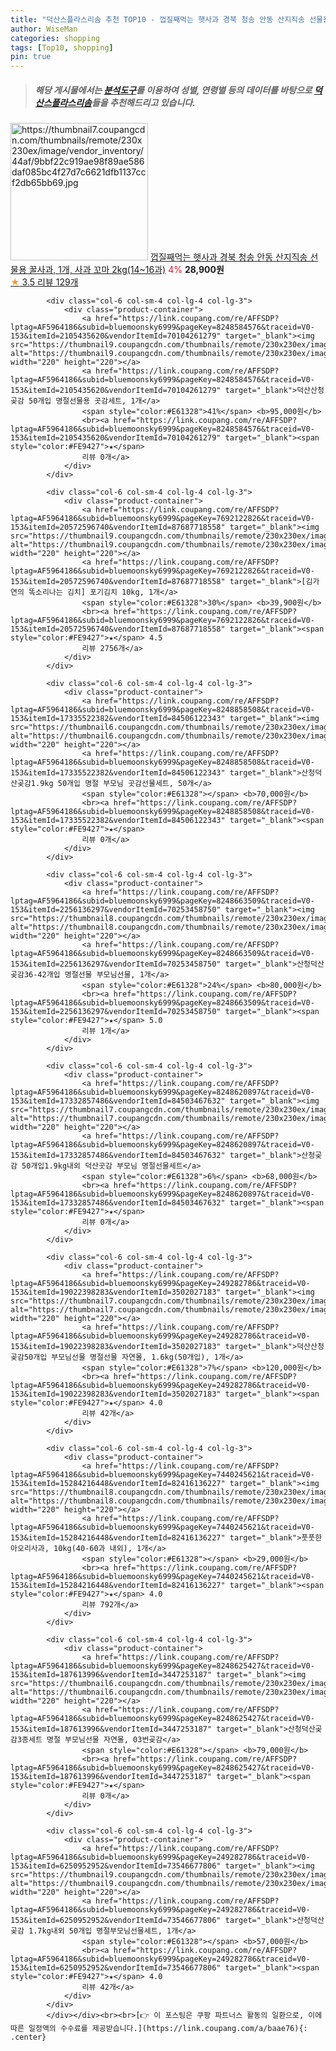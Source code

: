 ```yaml
---
title: "덕산스플라스리솜 추천 TOP10 - 껍질째먹는 햇사과 경북 청송 안동 산지직송 선물용 꿀사과, 1개, 사과 꼬마 2kg(14~16과)"
author: WiseMan
categories: shopping
tags: [Top10, shopping]
pin: true
---
```


> ##### 해당 게시물에서는 [**분석도구**](https://itemscout.io/)를 이용하여 **성별**, **연령별** 등의 데이터를 바탕으로 [**덕산스플라스리솜**](https://link.coupang.com/a/baae76)들을 추천해드리고 있습니다.
<div class="container"><div class="row">
            <div class="col-6 col-sm-4 col-lg-4 col-lg-3">
                <div class="product-container">
                    <a href="https://link.coupang.com/re/AFFSDP?lptag=AF5964186&subid=bluemoonsky6999&pageKey=8248637696&traceid=V0-153&itemId=19950867175&vendorItemId=85575396726" target="_blank"><img src="https://thumbnail7.coupangcdn.com/thumbnails/remote/230x230ex/image/vendor_inventory/44af/9bbf22c919ae98f89ae586daf085bc4f27d7c6621dfb1137ccf2db65bb69.jpg" alt="https://thumbnail7.coupangcdn.com/thumbnails/remote/230x230ex/image/vendor_inventory/44af/9bbf22c919ae98f89ae586daf085bc4f27d7c6621dfb1137ccf2db65bb69.jpg" width="220" height="220"></a>
                    <a href="https://link.coupang.com/re/AFFSDP?lptag=AF5964186&subid=bluemoonsky6999&pageKey=8248637696&traceid=V0-153&itemId=19950867175&vendorItemId=85575396726" target="_blank">껍질째먹는 햇사과 경북 청송 안동 산지직송 선물용 꿀사과, 1개, 사과 꼬마 2kg(14~16과)</a>
                    <span style="color:#E61328">4%</span> <b>28,900원</b>
                    <br><a href="https://link.coupang.com/re/AFFSDP?lptag=AF5964186&subid=bluemoonsky6999&pageKey=8248637696&traceid=V0-153&itemId=19950867175&vendorItemId=85575396726" target="_blank"><span style="color:#FE9427">★</span> 3.5
                    리뷰 129개</a>
                </div>
            </div>
            
            <div class="col-6 col-sm-4 col-lg-4 col-lg-3">
                <div class="product-container">
                    <a href="https://link.coupang.com/re/AFFSDP?lptag=AF5964186&subid=bluemoonsky6999&pageKey=8248584576&traceid=V0-153&itemId=2105435620&vendorItemId=70104261279" target="_blank"><img src="https://thumbnail9.coupangcdn.com/thumbnails/remote/230x230ex/image/vendor_inventory/9f2b/fc04b44a5905c23dc7e5f05b3b13a7732295f548ccc16677c9737837b2cb.jpg" alt="https://thumbnail9.coupangcdn.com/thumbnails/remote/230x230ex/image/vendor_inventory/9f2b/fc04b44a5905c23dc7e5f05b3b13a7732295f548ccc16677c9737837b2cb.jpg" width="220" height="220"></a>
                    <a href="https://link.coupang.com/re/AFFSDP?lptag=AF5964186&subid=bluemoonsky6999&pageKey=8248584576&traceid=V0-153&itemId=2105435620&vendorItemId=70104261279" target="_blank">덕산산청곶감 50개입 명절선물용 곳감세트, 1개</a>
                    <span style="color:#E61328">41%</span> <b>95,000원</b>
                    <br><a href="https://link.coupang.com/re/AFFSDP?lptag=AF5964186&subid=bluemoonsky6999&pageKey=8248584576&traceid=V0-153&itemId=2105435620&vendorItemId=70104261279" target="_blank"><span style="color:#FE9427">★</span> 
                    리뷰 0개</a>
                </div>
            </div>
            
            <div class="col-6 col-sm-4 col-lg-4 col-lg-3">
                <div class="product-container">
                    <a href="https://link.coupang.com/re/AFFSDP?lptag=AF5964186&subid=bluemoonsky6999&pageKey=7692122826&traceid=V0-153&itemId=20572596740&vendorItemId=87687718558" target="_blank"><img src="https://thumbnail9.coupangcdn.com/thumbnails/remote/230x230ex/image/vendor_inventory/af79/11e7e756fd5c4d88b0f235d37a0c5b3548ee0d457bdcb33e2f68d077608d.jpg" alt="https://thumbnail9.coupangcdn.com/thumbnails/remote/230x230ex/image/vendor_inventory/af79/11e7e756fd5c4d88b0f235d37a0c5b3548ee0d457bdcb33e2f68d077608d.jpg" width="220" height="220"></a>
                    <a href="https://link.coupang.com/re/AFFSDP?lptag=AF5964186&subid=bluemoonsky6999&pageKey=7692122826&traceid=V0-153&itemId=20572596740&vendorItemId=87687718558" target="_blank">[김가연의 똑소리나는 김치] 포기김치 10kg, 1개</a>
                    <span style="color:#E61328">30%</span> <b>39,900원</b>
                    <br><a href="https://link.coupang.com/re/AFFSDP?lptag=AF5964186&subid=bluemoonsky6999&pageKey=7692122826&traceid=V0-153&itemId=20572596740&vendorItemId=87687718558" target="_blank"><span style="color:#FE9427">★</span> 4.5
                    리뷰 2756개</a>
                </div>
            </div>
            
            <div class="col-6 col-sm-4 col-lg-4 col-lg-3">
                <div class="product-container">
                    <a href="https://link.coupang.com/re/AFFSDP?lptag=AF5964186&subid=bluemoonsky6999&pageKey=8248858508&traceid=V0-153&itemId=17335522382&vendorItemId=84506122343" target="_blank"><img src="https://thumbnail6.coupangcdn.com/thumbnails/remote/230x230ex/image/vendor_inventory/e38c/88a4788511ea1bdf0cf7779f7cbc3b3dd51f6cd1f0f68296cf67ac3cecc9.jpg" alt="https://thumbnail6.coupangcdn.com/thumbnails/remote/230x230ex/image/vendor_inventory/e38c/88a4788511ea1bdf0cf7779f7cbc3b3dd51f6cd1f0f68296cf67ac3cecc9.jpg" width="220" height="220"></a>
                    <a href="https://link.coupang.com/re/AFFSDP?lptag=AF5964186&subid=bluemoonsky6999&pageKey=8248858508&traceid=V0-153&itemId=17335522382&vendorItemId=84506122343" target="_blank">산청덕산곶감1.9kg 50개입 명절 부모님 곳감선물세트, 50개</a>
                    <span style="color:#E61328"></span> <b>70,000원</b>
                    <br><a href="https://link.coupang.com/re/AFFSDP?lptag=AF5964186&subid=bluemoonsky6999&pageKey=8248858508&traceid=V0-153&itemId=17335522382&vendorItemId=84506122343" target="_blank"><span style="color:#FE9427">★</span> 
                    리뷰 0개</a>
                </div>
            </div>
            
            <div class="col-6 col-sm-4 col-lg-4 col-lg-3">
                <div class="product-container">
                    <a href="https://link.coupang.com/re/AFFSDP?lptag=AF5964186&subid=bluemoonsky6999&pageKey=8248663509&traceid=V0-153&itemId=2256136297&vendorItemId=70253458750" target="_blank"><img src="https://thumbnail8.coupangcdn.com/thumbnails/remote/230x230ex/image/vendor_inventory/8d0d/9d07cbc3c9e6ff075b3e00568b53c8a1a6a185971b52bf07012317d8bdf3.jpg" alt="https://thumbnail8.coupangcdn.com/thumbnails/remote/230x230ex/image/vendor_inventory/8d0d/9d07cbc3c9e6ff075b3e00568b53c8a1a6a185971b52bf07012317d8bdf3.jpg" width="220" height="220"></a>
                    <a href="https://link.coupang.com/re/AFFSDP?lptag=AF5964186&subid=bluemoonsky6999&pageKey=8248663509&traceid=V0-153&itemId=2256136297&vendorItemId=70253458750" target="_blank">산청덕산곶감36-42개입 명절선물 부모님선물, 1개</a>
                    <span style="color:#E61328">24%</span> <b>80,000원</b>
                    <br><a href="https://link.coupang.com/re/AFFSDP?lptag=AF5964186&subid=bluemoonsky6999&pageKey=8248663509&traceid=V0-153&itemId=2256136297&vendorItemId=70253458750" target="_blank"><span style="color:#FE9427">★</span> 5.0
                    리뷰 1개</a>
                </div>
            </div>
            
            <div class="col-6 col-sm-4 col-lg-4 col-lg-3">
                <div class="product-container">
                    <a href="https://link.coupang.com/re/AFFSDP?lptag=AF5964186&subid=bluemoonsky6999&pageKey=8248620897&traceid=V0-153&itemId=17332857486&vendorItemId=84503467632" target="_blank"><img src="https://thumbnail7.coupangcdn.com/thumbnails/remote/230x230ex/image/vendor_inventory/10c6/59d05a76075983e90b0ef3354a2c3a2ddf7c30c5e40614f2e8cd33f0df8c.jpg" alt="https://thumbnail7.coupangcdn.com/thumbnails/remote/230x230ex/image/vendor_inventory/10c6/59d05a76075983e90b0ef3354a2c3a2ddf7c30c5e40614f2e8cd33f0df8c.jpg" width="220" height="220"></a>
                    <a href="https://link.coupang.com/re/AFFSDP?lptag=AF5964186&subid=bluemoonsky6999&pageKey=8248620897&traceid=V0-153&itemId=17332857486&vendorItemId=84503467632" target="_blank">산청곶감 50개입1.9kg내외 덕산곳감 부모님 명절선물세트</a>
                    <span style="color:#E61328">6%</span> <b>68,000원</b>
                    <br><a href="https://link.coupang.com/re/AFFSDP?lptag=AF5964186&subid=bluemoonsky6999&pageKey=8248620897&traceid=V0-153&itemId=17332857486&vendorItemId=84503467632" target="_blank"><span style="color:#FE9427">★</span> 
                    리뷰 0개</a>
                </div>
            </div>
            
            <div class="col-6 col-sm-4 col-lg-4 col-lg-3">
                <div class="product-container">
                    <a href="https://link.coupang.com/re/AFFSDP?lptag=AF5964186&subid=bluemoonsky6999&pageKey=249282786&traceid=V0-153&itemId=19022398283&vendorItemId=3502027183" target="_blank"><img src="https://thumbnail7.coupangcdn.com/thumbnails/remote/230x230ex/image/vendor_inventory/56da/0d1a5612ad5f3d683306559cba5d073c0fc1ada3b810098a3ae5b5643d46.jpg" alt="https://thumbnail7.coupangcdn.com/thumbnails/remote/230x230ex/image/vendor_inventory/56da/0d1a5612ad5f3d683306559cba5d073c0fc1ada3b810098a3ae5b5643d46.jpg" width="220" height="220"></a>
                    <a href="https://link.coupang.com/re/AFFSDP?lptag=AF5964186&subid=bluemoonsky6999&pageKey=249282786&traceid=V0-153&itemId=19022398283&vendorItemId=3502027183" target="_blank">덕산산청곶감50개입 부모님선물 명절선물 자연몰, 1.6kg(50개입), 1개</a>
                    <span style="color:#E61328">7%</span> <b>120,000원</b>
                    <br><a href="https://link.coupang.com/re/AFFSDP?lptag=AF5964186&subid=bluemoonsky6999&pageKey=249282786&traceid=V0-153&itemId=19022398283&vendorItemId=3502027183" target="_blank"><span style="color:#FE9427">★</span> 4.0
                    리뷰 42개</a>
                </div>
            </div>
            
            <div class="col-6 col-sm-4 col-lg-4 col-lg-3">
                <div class="product-container">
                    <a href="https://link.coupang.com/re/AFFSDP?lptag=AF5964186&subid=bluemoonsky6999&pageKey=7440245621&traceid=V0-153&itemId=15284216448&vendorItemId=82416136227" target="_blank"><img src="https://thumbnail8.coupangcdn.com/thumbnails/remote/230x230ex/image/vendor_inventory/c0b5/58d433ef3370320de859e24aa547c26ef5698a664f815570ef70cd51910d.png" alt="https://thumbnail8.coupangcdn.com/thumbnails/remote/230x230ex/image/vendor_inventory/c0b5/58d433ef3370320de859e24aa547c26ef5698a664f815570ef70cd51910d.png" width="220" height="220"></a>
                    <a href="https://link.coupang.com/re/AFFSDP?lptag=AF5964186&subid=bluemoonsky6999&pageKey=7440245621&traceid=V0-153&itemId=15284216448&vendorItemId=82416136227" target="_blank">풋풋한 아오리사과, 10kg(40-60과 내외), 1개</a>
                    <span style="color:#E61328"></span> <b>29,000원</b>
                    <br><a href="https://link.coupang.com/re/AFFSDP?lptag=AF5964186&subid=bluemoonsky6999&pageKey=7440245621&traceid=V0-153&itemId=15284216448&vendorItemId=82416136227" target="_blank"><span style="color:#FE9427">★</span> 4.0
                    리뷰 792개</a>
                </div>
            </div>
            
            <div class="col-6 col-sm-4 col-lg-4 col-lg-3">
                <div class="product-container">
                    <a href="https://link.coupang.com/re/AFFSDP?lptag=AF5964186&subid=bluemoonsky6999&pageKey=8248625427&traceid=V0-153&itemId=187613996&vendorItemId=3447253187" target="_blank"><img src="https://thumbnail6.coupangcdn.com/thumbnails/remote/230x230ex/image/vendor_inventory/8832/4527729e9f077a76f05f0d7c15cb51c24ddcb83bcb2c27330e801a3c6de7.jpg" alt="https://thumbnail6.coupangcdn.com/thumbnails/remote/230x230ex/image/vendor_inventory/8832/4527729e9f077a76f05f0d7c15cb51c24ddcb83bcb2c27330e801a3c6de7.jpg" width="220" height="220"></a>
                    <a href="https://link.coupang.com/re/AFFSDP?lptag=AF5964186&subid=bluemoonsky6999&pageKey=8248625427&traceid=V0-153&itemId=187613996&vendorItemId=3447253187" target="_blank">산청덕산곶감3종세트 명절 부모님선물 자연몰, 03번곶감</a>
                    <span style="color:#E61328"></span> <b>79,000원</b>
                    <br><a href="https://link.coupang.com/re/AFFSDP?lptag=AF5964186&subid=bluemoonsky6999&pageKey=8248625427&traceid=V0-153&itemId=187613996&vendorItemId=3447253187" target="_blank"><span style="color:#FE9427">★</span> 
                    리뷰 0개</a>
                </div>
            </div>
            
            <div class="col-6 col-sm-4 col-lg-4 col-lg-3">
                <div class="product-container">
                    <a href="https://link.coupang.com/re/AFFSDP?lptag=AF5964186&subid=bluemoonsky6999&pageKey=249282786&traceid=V0-153&itemId=6250952952&vendorItemId=73546677806" target="_blank"><img src="https://thumbnail9.coupangcdn.com/thumbnails/remote/230x230ex/image/vendor_inventory/f896/00a1b83a5ee379fc0d2a7f7d5808ac83e1b3884a7a2ab7ca2d449c647a42.jpg" alt="https://thumbnail9.coupangcdn.com/thumbnails/remote/230x230ex/image/vendor_inventory/f896/00a1b83a5ee379fc0d2a7f7d5808ac83e1b3884a7a2ab7ca2d449c647a42.jpg" width="220" height="220"></a>
                    <a href="https://link.coupang.com/re/AFFSDP?lptag=AF5964186&subid=bluemoonsky6999&pageKey=249282786&traceid=V0-153&itemId=6250952952&vendorItemId=73546677806" target="_blank">산청덕산곶감 1.7kg내외 50개입 명절부모님선물세트, 1개</a>
                    <span style="color:#E61328"></span> <b>57,000원</b>
                    <br><a href="https://link.coupang.com/re/AFFSDP?lptag=AF5964186&subid=bluemoonsky6999&pageKey=249282786&traceid=V0-153&itemId=6250952952&vendorItemId=73546677806" target="_blank"><span style="color:#FE9427">★</span> 4.0
                    리뷰 42개</a>
                </div>
            </div>
            </div></div><br><br>[👉 이 포스팅은 쿠팡 파트너스 활동의 일환으로, 이에 따른 일정액의 수수료를 제공받습니다.](https://link.coupang.com/a/baae76){: .center}